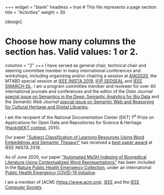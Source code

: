 +++
widget = "blank"
headless = true  # This file represents a page section.
title = "Activities"
weight = 30

[design]
  # Choose how many columns the section has. Valid values: 1 or 2.
  columns = "2"
+++
<i class="fa fa-users" aria-hidden="true"></i> I have served as general chair, technical chair and steering committee member in many international conferences and workshops, including organizing and/or chairing a session at [AIAI2020](http://www.aiai2020.eu), the MT4BD special session at [IEEE INISTA 2019](http://inista.org/inista19/ssessions.html), [IFIP SEDSEAL](https://sedseal2018.ceid.upatras.gr) and [IEEE SWARCH-DL](http://swig.hpclab.ceid.upatras.gr/SWARCH-DL). I am a program committee member and reviewer for over 40 international journals and conferences and the editor of the _Data Journal_ [special issue on Semantics in the Deep: Semantic Analytics for Big Data](https://www.mdpi.com/journal/data/special_issues/Semantic_Analytics) and the _Semantic Web Journal_ [special issue on Semantic Web and Reasoning for Cultural Heritage and Digital Libraries](http://content.iospress.com/journals/semantic-web/3/1).

<i class="fa fa-award" aria-hidden="true"></i> I am the recipient of the National Documentation Center (ΕΚΤ) 1<sup>st</sup> Prize on Applications for Open Data and Repositories for Science & Heritage ([Hack@EKT contest](http://saas.ekt.gr/content/contests), 2015).

<i class="fa fa-award" aria-hidden="true"></i> Our paper ["Subject Classification of Learning Resources Using Word Embeddings and Semantic Thesauri"](publications#conferences) has received a [best paper award](https://www.ceid.upatras.gr/el/ceid/awards/best-paper-award-sto-diethnes-synedrio-ieee-inista-2019) at IEEE INISTA 2019. 

<i class="fa fa-award" aria-hidden="true"></i> As of June 2020, our paper ["Automated MeSH Indexing of Biomedical Literature Using Contextualized Word Representations"](publications#conferences) has been included in the [Nature Public Health Emergency Collection](https://www.ncbi.nlm.nih.gov/pmc/articles/PMC7256379/), under an international [Public Health Emergency COVID-19 Initiative](https://www.ncbi.nlm.nih.gov/pmc/about/covid-19/). 

<i class="ai ai-ieee" aria-hidden="true"></i> I am a member of [ACM] (https://www.acm.org), [IEEE](https://www.ieee.org) and the [IEEE Computer Society](https://www.computer.org). 
